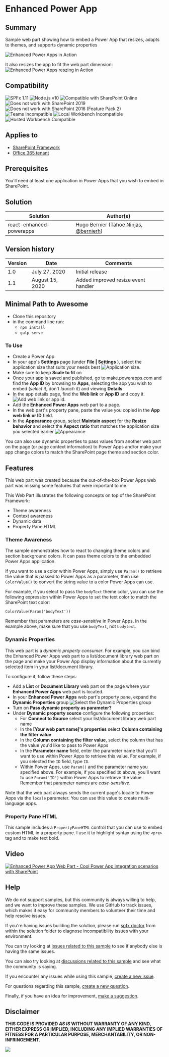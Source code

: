 # Enhanced Power App

## Summary

Sample web part showing how to embed a Power App that resizes, adapts to themes, and supports dynamic properties

![Enhanced Power Apps in Action](./assets/enhanced-power-apps.gif)

It also resizes the app to fit the web part dimension:
![Enhanced Power Apps reszing in Action](./assets/resize.gif)

## Compatibility

![SPFx 1.11](https://img.shields.io/badge/SPFx-1.11.0-green.svg)
![Node.js v10](https://img.shields.io/badge/Node.js-v10-green.svg)
![Compatible with SharePoint Online](https://img.shields.io/badge/SharePoint%20Online-Compatible-green.svg)
![Does not work with SharePoint 2019](https://img.shields.io/badge/SharePoint%20Server%202019-Incompatible-red.svg "SharePoint Server 2019 requires SPFx 1.4.1 or lower")
![Does not work with SharePoint 2016 (Feature Pack 2)](https://img.shields.io/badge/SharePoint%20Server%202016%20(Feature%20Pack%202)-Incompatible-red.svg "SharePoint Server 2016 Feature Pack 2 requires SPFx 1.1")
![Teams Incompatible](https://img.shields.io/badge/Teams-Incompatible-lightgrey.svg)
![Local Workbench Incompatible](https://img.shields.io/badge/Local%20Workbench-Incompatible-red.svg "This solution requires access to Power Apps")
![Hosted Workbench Compatible](https://img.shields.io/badge/Hosted%20Workbench-Compatible-green.svg)

## Applies to

* [SharePoint Framework](https://docs.microsoft.com/sharepoint/dev/spfx/sharepoint-framework-overview)
* [Office 365 tenant](https://docs.microsoft.com/sharepoint/dev/spfx/set-up-your-development-environment)

## Prerequisites

You'll need at least one application in Power Apps that you wish to embed in SharePoint.

## Solution

Solution|Author(s)
--------|---------
react-enhanced-powerapps | Hugo Bernier ([Tahoe Ninjas](http://tahoeninjas.blog/), [@bernierh](https://twitter.com/bernierh))

## Version history

Version|Date|Comments
-------|----|--------
1.0|July 27, 2020|Initial release
1.1|August 15, 2020|Added improved resize event handler

## Minimal Path to Awesome

* Clone this repository
* in the command line run:
  * `npm install`
  * `gulp serve`

### To Use

* Create a Power App
* In your app's **Settings** page (under **File | Settings** ), select the application size that suits your needs best
![Application size](./assets/sizeoptions.png).
* Make sure to keep **Scale to fit** on
* Once your app is saved and published, go to make.powerapps.com and find the **App ID** by browsing to **Apps**, selecting the app you wish to embed (*select it*, don't *launch it*) and viewing **Details**
* In the app details page, find the **Web link** or **App ID** and copy it.
![Add web link or app id](./assets/step1-5.png).
* Add the **Enhanced Power Apps** web part to a page.
* In the web part's property pane, paste the value you copied in the **App web link or ID** field.
* In the **Appearance** group, select **Maintain aspect** for the **Resize behavior** and select the **Aspect ratio** that matches the application size you selected earlier
![Appearance](./assets/step2.png)

You can also use dynamic properties to pass values from another web part on the page (or page context information) to Power Apps and/or make your app change colors to match the SharePoint page theme and section color.

## Features

This web part was created because the out-of-the-box Power Apps web part was missing some features that were important to me. 

This Web Part illustrates the following concepts on top of the SharePoint Framework:

* Theme awareness
* Context awareness
* Dynamic data
* Property Pane HTML

### Theme Awareness

The sample demonstrates how to react to changing theme colors and section background colors. It can pass theme colors to the embedded Power Apps application.

If you want to use a color within Power Apps, simply use `Param()` to retrieve the value that is passed to Power Apps as a parameter, then use `ColorValue()` to convert the string value to a color Power Apps can use.

For example, if you select to pass the `bodyText` theme color, you can use the following expression within Power Apps to set the text color to match the SharePoint text color:

```
ColorValue(Param('bodyText'))
```

Remember that parameters are _case-sensitive_ in Power Apps. In the example above, make sure that you use `bodyText`, not `bodytext`.

### Dynamic Properties

This web part is a _dynamic property consumer_. For example, you can bind the Enhanced Power Apps web part to a list/document library web part on the page and make your Power App display information about the currently selected item in your list/document library.

To configure it, follow these steps:

* Add a **List** or **Document Library** web part on the page where your **Enhanced Power Apps** web part is located.
* In your **Enhanced Power Apps** web part's property pane, expand the **Dynamic Properties** group
![Select the Dynamic Properties group](./assets/dpstep1.png)
* Turn on **Pass dynamic property as parameter?**
* Under **Dynamic property source** configure the following properties:
  - For **Connect to Source** select your list/document library web part name
  - In the **[Your web part name]'s properties** select **Column containing the filter value**
  - In the **Column containing the filter value**, select the column that has the value you'd like to pass to Power Apps
  - In the **Parameter name** field, enter the parameter name that you'll want to use within Power Apps to retrieve this value. For example, if you selected the `ID` field, type `ID`.
  - Within Power Apps, use `Param()` and the parameter name you specified above. For example, if you specified `ID` above, you'll want to use `Param('ID')` within Power Apps to retrieve the value. Remember that parameter names are _case-sensitive_.

Note that the web part always sends the current page's locale to Power Apps via the `locale` parameter. You can use this value to create multi-language apps.

### Property Pane HTML

This sample includes a `PropertyPaneHTML` control that you can use to embed custom HTML in a property pane. I use it to highlight syntax using the `<pre>` tag and to make text bold.

## Video

[![Enhanced Power App Web Part - Cool Power App integration scenarios with SharePoint](./assets/video-thumbnail.jpg)](https://www.youtube.com/watch?v=L_ArTxSQKgo "Enhanced Power App Web Part - Cool Power App integration scenarios with SharePoint")

## Help

We do not support samples, but this community is always willing to help, and we want to improve these samples. We use GitHub to track issues, which makes it easy for  community members to volunteer their time and help resolve issues.

If you're having issues building the solution, please run [spfx doctor](https://pnp.github.io/cli-microsoft365/cmd/spfx/spfx-doctor/) from within the solution folder to diagnose incompatibility issues with your environment.

You can try looking at [issues related to this sample](https://github.com/pnp/sp-dev-fx-webparts/issues?q=label%3Areact-enhanced-powerapps) to see if anybody else is having the same issues.

You can also try looking at [discussions related to this sample](https://github.com/pnp/sp-dev-fx-webparts/discussions?discussions_q=react-enhanced-powerapps) and see what the community is saying.

If you encounter any issues while using this sample, [create a new issue](https://github.com/pnp/sp-dev-fx-webparts/issues/new?assignees=&labels=Needs%3A+Triage+%3Amag%3A%2Ctype%3Abug-suspected%2Csample%3A%20react-enhanced-powerapps&template=bug-report.yml&sample=react-enhanced-powerapps&authors=@hugoabernier&title=react-enhanced-powerapps%20-%20).

For questions regarding this sample, [create a new question](https://github.com/pnp/sp-dev-fx-webparts/issues/new?assignees=&labels=Needs%3A+Triage+%3Amag%3A%2Ctype%3Aquestion%2Csample%3A%20react-enhanced-powerapps&template=question.yml&sample=react-enhanced-powerapps&authors=@hugoabernier&title=react-enhanced-powerapps%20-%20).

Finally, if you have an idea for improvement, [make a suggestion](https://github.com/pnp/sp-dev-fx-webparts/issues/new?assignees=&labels=Needs%3A+Triage+%3Amag%3A%2Ctype%3Aenhancement%2Csample%3A%20react-enhanced-powerapps&template=question.yml&sample=react-enhanced-powerapps&authors=@hugoabernier&title=react-enhanced-powerapps%20-%20).


## Disclaimer

**THIS CODE IS PROVIDED *AS IS* WITHOUT WARRANTY OF ANY KIND, EITHER EXPRESS OR IMPLIED, INCLUDING ANY IMPLIED WARRANTIES OF FITNESS FOR A PARTICULAR PURPOSE, MERCHANTABILITY, OR NON-INFRINGEMENT.**



<img src="https://telemetry.sharepointpnp.com/sp-dev-fx-webparts/samples/react-enhanced-powerapps" />

